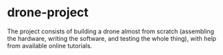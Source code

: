 # drone-project
The project consists of building a drone almost from scratch (assembling the hardware, writing the software, and testing the whole thing), with help from available online tutorials.
